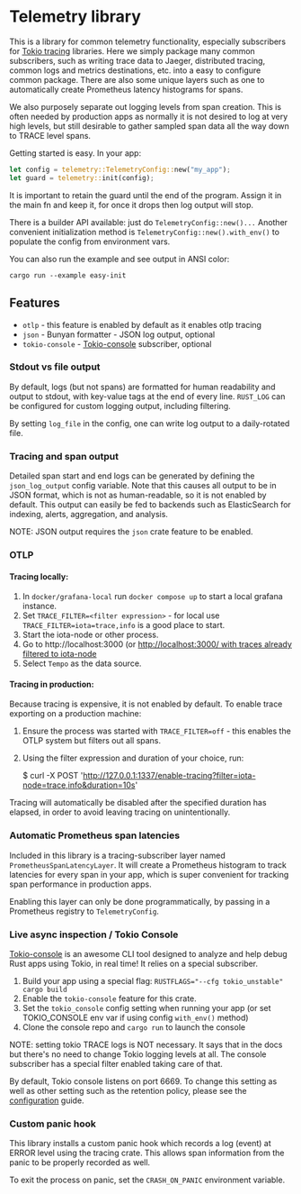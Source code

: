 # Telemetry library

This is a library for common telemetry functionality, especially subscribers for [Tokio tracing](https://github.com/tokio-rs/tracing)
libraries. Here we simply package many common subscribers, such as writing trace data to Jaeger, distributed tracing,
common logs and metrics destinations, etc. into a easy to configure common package. There are also
some unique layers such as one to automatically create Prometheus latency histograms for spans.

We also purposely separate out logging levels from span creation. This is often needed by production apps
as normally it is not desired to log at very high levels, but still desirable to gather sampled span data
all the way down to TRACE level spans.

Getting started is easy. In your app:

```rust
let config = telemetry::TelemetryConfig::new("my_app");
let guard = telemetry::init(config);
```

It is important to retain the guard until the end of the program. Assign it in the main fn and keep it,
for once it drops then log output will stop.

There is a builder API available: just do `TelemetryConfig::new()...` Another convenient initialization method
is `TelemetryConfig::new().with_env()` to populate the config from environment vars.

You can also run the example and see output in ANSI color:

    cargo run --example easy-init

## Features

- `otlp` - this feature is enabled by default as it enables otlp tracing
- `json` - Bunyan formatter - JSON log output, optional
- `tokio-console` - [Tokio-console](https://github.com/tokio-rs/console) subscriber, optional

### Stdout vs file output

By default, logs (but not spans) are formatted for human readability and output to stdout, with key-value tags at the end of every line.
`RUST_LOG` can be configured for custom logging output, including filtering.

By setting `log_file` in the config, one can write log output to a daily-rotated file.

### Tracing and span output

Detailed span start and end logs can be generated by defining the `json_log_output` config variable. Note that this causes all output to be in JSON format, which is not as human-readable, so it is not enabled by default.
This output can easily be fed to backends such as ElasticSearch for indexing, alerts, aggregation, and analysis.

NOTE: JSON output requires the `json` crate feature to be enabled.

### OTLP

#### Tracing locally:

1. In `docker/grafana-local` run `docker compose up` to start a local grafana instance.
2. Set `TRACE_FILTER=<filter expression>` - for local use `TRACE_FILTER=iota=trace,info` is a good place to start.
3. Start the iota-node or other process.
4. Go to http://localhost:3000 (or [http://localhost:3000/ with traces already filtered to iota-node](http://localhost:3000/explore?panes=%7B%22iHz%22:%7B%22datasource%22:%22tempo%22,%22queries%22:%5B%7B%22refId%22:%22A%22,%22datasource%22:%7B%22type%22:%22tempo%22,%22uid%22:%22tempo%22%7D,%22queryType%22:%22traceqlSearch%22,%22limit%22:20,%22filters%22:%5B%7B%22id%22:%22service-name%22,%22tag%22:%22service.name%22,%22operator%22:%22%3D%22,%22scope%22:%22resource%22,%22value%22:%5B%22iota-node%22%5D,%22valueType%22:%22string%22%7D,%7B%22id%22:%22span-name%22,%22tag%22:%22name%22,%22operator%22:%22%3D%22,%22scope%22:%22span%22,%22value%22:%5B%5D,%22valueType%22:%22string%22%7D,%7B%22id%22:%224f3681c5%22,%22operator%22:%22%3D%22,%22scope%22:%22span%22%7D%5D%7D%5D,%22range%22:%7B%22from%22:%22now-5m%22,%22to%22:%22now%22%7D%7D%7D&schemaVersion=1&orgId=1)
5. Select `Tempo` as the data source.

#### Tracing in production:

Because tracing is expensive, it is not enabled by default. To enable trace exporting on a production machine:

1. Ensure the process was started with `TRACE_FILTER=off` - this enables the OTLP system but filters out all spans.

2. Using the filter expression and duration of your choice, run:

   $ curl -X POST 'http://127.0.0.1:1337/enable-tracing?filter=iota-node=trace,info&duration=10s'

Tracing will automatically be disabled after the specified duration has elapsed, in order to avoid leaving tracing on unintentionally.

### Automatic Prometheus span latencies

Included in this library is a tracing-subscriber layer named `PrometheusSpanLatencyLayer`. It will create
a Prometheus histogram to track latencies for every span in your app, which is super convenient for tracking
span performance in production apps.

Enabling this layer can only be done programmatically, by passing in a Prometheus registry to `TelemetryConfig`.

### Live async inspection / Tokio Console

[Tokio-console](https://github.com/tokio-rs/console) is an awesome CLI tool designed to analyze and help debug Rust apps using Tokio, in real time! It relies on a special subscriber.

1. Build your app using a special flag: `RUSTFLAGS="--cfg tokio_unstable" cargo build`
2. Enable the `tokio-console` feature for this crate.
3. Set the `tokio_console` config setting when running your app (or set TOKIO_CONSOLE env var if using config `with_env()` method)
4. Clone the console repo and `cargo run` to launch the console

NOTE: setting tokio TRACE logs is NOT necessary. It says that in the docs but there's no need to change Tokio logging levels at all. The console subscriber has a special filter enabled taking care of that.

By default, Tokio console listens on port 6669. To change this setting as well as other setting such as
the retention policy, please see the [configuration](https://docs.rs/console-subscriber/latest/console_subscriber/struct.Builder.html#configuration) guide.

### Custom panic hook

This library installs a custom panic hook which records a log (event) at ERROR level using the tracing
crate. This allows span information from the panic to be properly recorded as well.

To exit the process on panic, set the `CRASH_ON_PANIC` environment variable.
